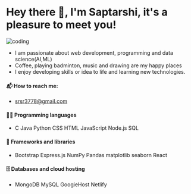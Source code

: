 <h1>Hey there 👋, I'm Saptarshi, it's a pleasure to meet you!</h1>

 ![coding](https://github.com/SaptarshiRoy1/SaptarshiRoy1/assets/143320270/66d1bc61-b9a0-4c76-8ac8-e26bb708fee0)

- I am passionate about web development, programming and data science(AI,ML)                             
- Coffee, playing badminton, music and drawing are my happy places
- I enjoy developing skills or idea to life and learning new technologies.

<h4>📬 How to reach me:</h4>

- srsr3778@gmail.com

<h4>👨‍💻 Programming languages</h4>

- C Java Python CSS HTML  JavaScript Node.js SQL

<h4>🧰 Frameworks and libraries</h4>

- Bootstrap Express.js NumPy Pandas matplotlib seaborn React

<h4>🗄️ Databases and cloud hosting</h4>

- MongoDB MySQL GoogieHost Netlify

<!---
SaptarshiRoy1/SaptarshiRoy1 is a ✨ special ✨ repository because its `README.md` (this file) appears on your GitHub profile.
You can click the Preview link to take a look at your changes.
--->
